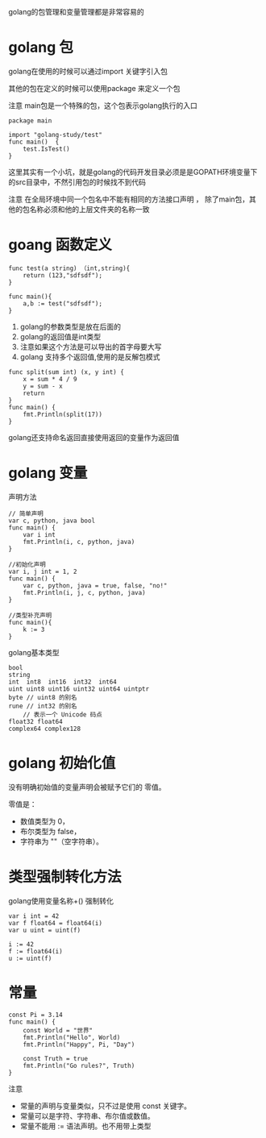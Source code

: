 golang的包管理和变量管理都是非常容易的

# golang 包

golang在使用的时候可以通过import 关键字引入包

其他的包在定义的时候可以使用package 来定义一个包

注意 main包是一个特殊的包，这个包表示golang执行的入口

```golang
package main

import "golang-study/test"
func main()  {
	test.IsTest()
}
```

这里其实有一个小坑，就是golang的代码开发目录必须是是GOPATH环境变量下的src目录中，不然引用包的时候找不到代码

注意 在全局环境中同一个包名中不能有相同的方法接口声明 ， 除了main包，其他的包名称必须和他的上层文件夹的名称一致

# goang 函数定义

```golang
func test(a string) （int,string){
    return (123,"sdfsdf");
}

func main(){
    a,b := test("sdfsdf");
}
```

1. golang的参数类型是放在后面的
2. golang的返回值是int类型
3. 注意如果这个方法是可以导出的首字母要大写
4. golang 支持多个返回值,使用的是反解包模式

```golang
func split(sum int) (x, y int) {
	x = sum * 4 / 9
	y = sum - x
	return
}
func main() {
	fmt.Println(split(17))
}
```

golang还支持命名返回直接使用返回的变量作为返回值

# golang 变量

声明方法

```golang
// 简单声明
var c, python, java bool
func main() {
	var i int
	fmt.Println(i, c, python, java)
}

//初始化声明
var i, j int = 1, 2
func main() {
	var c, python, java = true, false, "no!"
	fmt.Println(i, j, c, python, java)
}

//类型补充声明
func main(){
    k := 3
}
```

golang基本类型

```
bool
string
int  int8  int16  int32  int64
uint uint8 uint16 uint32 uint64 uintptr
byte // uint8 的别名
rune // int32 的别名
    // 表示一个 Unicode 码点
float32 float64
complex64 complex128
```

# golang 初始化值

没有明确初始值的变量声明会被赋予它们的 零值。

零值是：

- 数值类型为 0，
- 布尔类型为 false，
- 字符串为 ""（空字符串）。

# 类型强制转化方法

golang使用变量名称+() 强制转化

```golang
var i int = 42
var f float64 = float64(i)
var u uint = uint(f)

i := 42
f := float64(i)
u := uint(f)
```

# 常量

```golang
const Pi = 3.14
func main() {
	const World = "世界"
	fmt.Println("Hello", World)
	fmt.Println("Happy", Pi, "Day")

	const Truth = true
	fmt.Println("Go rules?", Truth)
}
```

注意

- 常量的声明与变量类似，只不过是使用 const 关键字。
- 常量可以是字符、字符串、布尔值或数值。
- 常量不能用 := 语法声明。也不用带上类型




